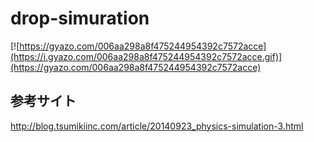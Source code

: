 # drop-simuration

[![https://gyazo.com/006aa298a8f475244954392c7572acce](https://i.gyazo.com/006aa298a8f475244954392c7572acce.gif)](https://gyazo.com/006aa298a8f475244954392c7572acce)

## 参考サイト
http://blog.tsumikiinc.com/article/20140923_physics-simulation-3.html
